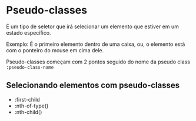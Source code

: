# Pseudo-classes

É um tipo de seletor que irá selecionar um elemento que estiver em um estado específico.

Exemplo: É o primeiro elemento dentro de uma caixa, ou, o elemento está com o ponteiro do mouse em cima dele.

Pseudo-classes começam com 2 pontos seguido do nome da pseudo class `:pseudo-class-name`

## Selecionando elementos com pseudo-classes

* :first-child
* :nth-of-type()
* :nth-child()

